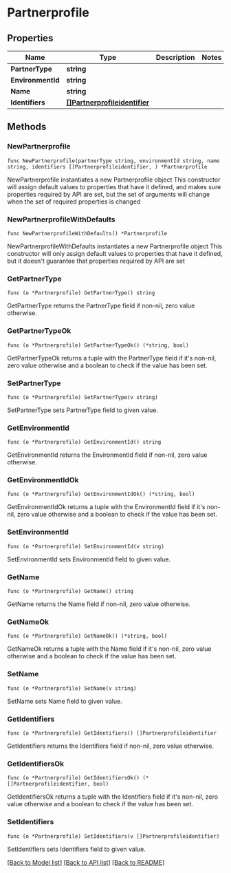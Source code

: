 # Partnerprofile

## Properties

Name | Type | Description | Notes
------------ | ------------- | ------------- | -------------
**PartnerType** | **string** |  | 
**EnvironmentId** | **string** |  | 
**Name** | **string** |  | 
**Identifiers** | [**[]Partnerprofileidentifier**](Partnerprofileidentifier.md) |  | 

## Methods

### NewPartnerprofile

`func NewPartnerprofile(partnerType string, environmentId string, name string, identifiers []Partnerprofileidentifier, ) *Partnerprofile`

NewPartnerprofile instantiates a new Partnerprofile object
This constructor will assign default values to properties that have it defined,
and makes sure properties required by API are set, but the set of arguments
will change when the set of required properties is changed

### NewPartnerprofileWithDefaults

`func NewPartnerprofileWithDefaults() *Partnerprofile`

NewPartnerprofileWithDefaults instantiates a new Partnerprofile object
This constructor will only assign default values to properties that have it defined,
but it doesn't guarantee that properties required by API are set

### GetPartnerType

`func (o *Partnerprofile) GetPartnerType() string`

GetPartnerType returns the PartnerType field if non-nil, zero value otherwise.

### GetPartnerTypeOk

`func (o *Partnerprofile) GetPartnerTypeOk() (*string, bool)`

GetPartnerTypeOk returns a tuple with the PartnerType field if it's non-nil, zero value otherwise
and a boolean to check if the value has been set.

### SetPartnerType

`func (o *Partnerprofile) SetPartnerType(v string)`

SetPartnerType sets PartnerType field to given value.


### GetEnvironmentId

`func (o *Partnerprofile) GetEnvironmentId() string`

GetEnvironmentId returns the EnvironmentId field if non-nil, zero value otherwise.

### GetEnvironmentIdOk

`func (o *Partnerprofile) GetEnvironmentIdOk() (*string, bool)`

GetEnvironmentIdOk returns a tuple with the EnvironmentId field if it's non-nil, zero value otherwise
and a boolean to check if the value has been set.

### SetEnvironmentId

`func (o *Partnerprofile) SetEnvironmentId(v string)`

SetEnvironmentId sets EnvironmentId field to given value.


### GetName

`func (o *Partnerprofile) GetName() string`

GetName returns the Name field if non-nil, zero value otherwise.

### GetNameOk

`func (o *Partnerprofile) GetNameOk() (*string, bool)`

GetNameOk returns a tuple with the Name field if it's non-nil, zero value otherwise
and a boolean to check if the value has been set.

### SetName

`func (o *Partnerprofile) SetName(v string)`

SetName sets Name field to given value.


### GetIdentifiers

`func (o *Partnerprofile) GetIdentifiers() []Partnerprofileidentifier`

GetIdentifiers returns the Identifiers field if non-nil, zero value otherwise.

### GetIdentifiersOk

`func (o *Partnerprofile) GetIdentifiersOk() (*[]Partnerprofileidentifier, bool)`

GetIdentifiersOk returns a tuple with the Identifiers field if it's non-nil, zero value otherwise
and a boolean to check if the value has been set.

### SetIdentifiers

`func (o *Partnerprofile) SetIdentifiers(v []Partnerprofileidentifier)`

SetIdentifiers sets Identifiers field to given value.



[[Back to Model list]](../README.md#documentation-for-models) [[Back to API list]](../README.md#documentation-for-api-endpoints) [[Back to README]](../README.md)



